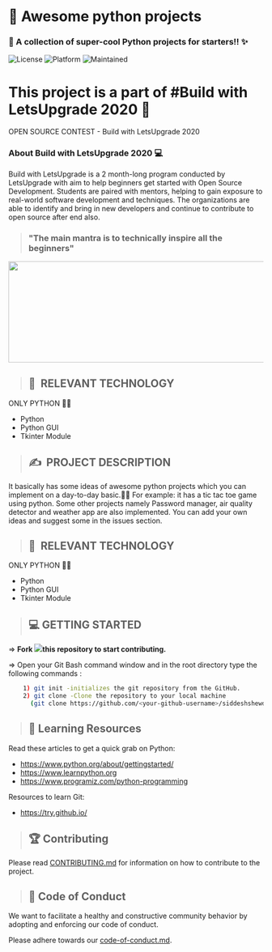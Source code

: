 # 👣 **Awesome python projects**
### 🧐 A collection of super-cool Python projects for starters!! ✨

![License](https://img.shields.io/badge/license-MIT-brightgreen)
![Platform](https://img.shields.io/badge/platform-Visual%20Studio%20Code-blue)
![Maintained](https://img.shields.io/maintenance/yes/2020)

# This project is a part of #Build with LetsUpgrade 2020 👣
  OPEN SOURCE CONTEST - Build with LetsUpgrade 2020

### About Build with LetsUpgrade 2020 💻

Build with LetsUpgrade is a 2 month-long program conducted by LetsUpgrade with aim to help beginners get started with Open Source Development. Students are paired with mentors, helping to gain exposure to real-world software development and techniques. The organizations are able to identify and bring in new developers and continue to contribute to open source after end also.

>### "The main mantra is to technically inspire all the beginners"

<div align="center">

<img src="https://letsupgrade.in/assets/logo.png" width="600" height="200">
</div>

>## 📂&nbsp; RELEVANT TECHNOLOGY
ONLY PYTHON 👨‍💻
* Python
* Python GUI
* Tkinter Module

>## ✍&nbsp; PROJECT DESCRIPTION
It basically has some ideas of awesome python projects which you can implement on a day-to-day basic.👩‍🔎 For example: it has a tic tac toe game using python. Some other projects namely Password manager, air quality detector and weather app are also implemented. You can add your own ideas and suggest some in the issues section.

>## 📂&nbsp; RELEVANT TECHNOLOGY
ONLY PYTHON 👨‍💻
* Python
* Python GUI
* Tkinter Module

>## 💻 GETTING STARTED

=> **Fork <a href=https://github.com/LetsUpgrade/NEW-VIEW><img src="https://img.icons8.com/ios/24/000000/code-fork.png"></a>this repository to start contributing.**

=> Open your Git Bash command window and in the root directory type the following commands :
```bash
    1) git init -initializes the git repository from the GitHub. 
    2) git clone -Clone the repository to your local machine
      (git clone https://github.com/<your-github-username>/siddeshshewde/letsUpgrade-Python_projects)
```

>## 📝 Learning Resources

Read these articles to get a quick grab on Python:
- https://www.python.org/about/gettingstarted/
- https://www.learnpython.org
- https://www.programiz.com/python-programming

Resources to learn Git:
-  https://try.github.io/


>## 🏆 Contributing

Please read  [CONTRIBUTING.md](CONTRIBUTING.md)  for information on how to contribute to the project.

>##  💼  Code of Conduct

We want to facilitate a healthy and constructive community behavior by adopting and enforcing our code of conduct.

Please adhere towards our [code-of-conduct.md](CODE-OF-CONDUCT.md).
